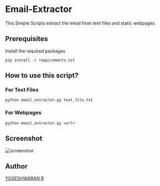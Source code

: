 # Email-Extractor

This Simple Scripts extract the email from text files and static webpages

## Prerequisites

Install the required packages

`pip install -r requirements.txt`

## How to use this script?

### For Text Files

```python email_extractor.py text_file.txt```

### For Webpages

```python email_extractor.py <url>```

## Screenshot

![screenshot](sample.png)

## Author

[YOGESHWARAN R]("https://github.com/yogeshwaran01/")
